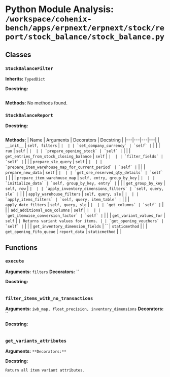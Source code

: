 # Python Module Analysis: `/workspace/cohenix-bench/apps/erpnext/erpnext/stock/report/stock_balance/stock_balance.py`

## Classes

### `StockBalanceFilter`
**Inherits:** `TypedDict`


**Docstring:**
```

```

**Methods:**
No methods found.

### `StockBalanceReport`


**Docstring:**
```

```

**Methods:**
| Name | Arguments | Decorators | Docstring |
|---|---|---|---|
| `__init__` | `self, filters` | `` |  |
| `set_company_currency` | `self` | `` |  |
| `run` | `self` | `` |  |
| `prepare_opening_stock` | `self` | `` |  |
| `get_entries_from_stock_closing_balance` | `self` | `` |  |
| `filter_fields` | `self` | `` |  |
| `prepare_sle_query` | `self` | `` |  |
| `prepare_item_warehouse_map_for_current_period` | `self` | `` |  |
| `prepare_new_data` | `self` | `` |  |
| `get_sre_reserved_qty_details` | `self` | `` |  |
| `prepare_item_warehouse_map` | `self, entry, group_by_key` | `` |  |
| `initialize_data` | `self, group_by_key, entry` | `` |  |
| `get_group_by_key` | `self, row` | `` |  |
| `apply_inventory_dimensions_filters` | `self, query, sle` | `` |  |
| `apply_warehouse_filters` | `self, query, sle` | `` |  |
| `apply_items_filters` | `self, query, item_table` | `` |  |
| `apply_date_filters` | `self, query, sle` | `` |  |
| `get_columns` | `self` | `` |  |
| `add_additional_uom_columns` | `self` | `` |  |
| `get_itemwise_conversion_factor` | `self` | `` |  |
| `get_variant_values_for` | `self` | `` | Returns variant values for items. |
| `get_opening_vouchers` | `self` | `` |  |
| `get_inventory_dimension_fields` | `` | `staticmethod` |  |
| `get_opening_fifo_queue` | `report_data` | `staticmethod` |  |





## Functions

### `execute`
**Arguments:** `filters`
**Decorators:** ``

**Docstring:**
```

```
### `filter_items_with_no_transactions`
**Arguments:** `iwb_map, float_precision, inventory_dimensions`
**Decorators:** ``

**Docstring:**
```

```
### `get_variants_attributes`
**Arguments:** ``
**Decorators:** ``

**Docstring:**
```
Return all item variant attributes.
```

